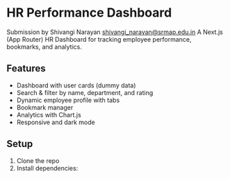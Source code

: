 # HR Performance Dashboard
Submission by Shivangi Narayan
shivangi_narayan@srmap.edu.in
A Next.js (App Router) HR Dashboard for tracking employee performance, bookmarks, and analytics.

## Features

- Dashboard with user cards (dummy data)
- Search & filter by name, department, and rating
- Dynamic employee profile with tabs
- Bookmark manager
- Analytics with Chart.js
- Responsive and dark mode

## Setup

1. Clone the repo
2. Install dependencies:
